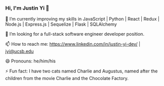 ### Hi, I'm Justin Yi 👋

🔭 I’m currently improving my skills in JavaScript | Python | React | Redux | Node.js | Express.js | Sequelize | Flask | SQLAlchemy

🤔 I’m looking for a full-stack software engineer developer position.

📫 How to reach me: https://www.linkedin.com/in/justin-yi-dev/ | jyi@ucsb.edu

😄 Pronouns: he/him/his

⚡ Fun fact: I have two cats named Charlie and Augustus, named after the children from the movie Charlie and the Chocolate Factory.

